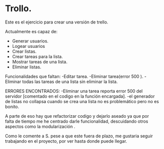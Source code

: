 # Trollo.
Este es el ejercicio para crear una versión de trello.

Actualmente es capaz de:
  - Generar usuarios.
  - Logear usuarios
  - Crear listas.
  - Crear tareas para la lista.
  - Mostrar tareas de una lista.
  - Eliminar listas.
  
 Funcionalidades que faltan:
  -Editar tarea.
  -Eliminar tarea(error 500 ).
  -Eliminar todas las tareas de una lista sin eliminar la lista.
  

ERRORES ENCONTRADOS:
  -Eliminar una tarea reporta error 500 del servidor [comentado en el codigo en la función encargada].
  -el generador de listas no collapsa cuando se crea una lista no es problemático pero no es bonito.
  

A parte de eso hay que refactorizar codigo y dejarlo aseado ya que por falta de tiempo me he centrado darle funcionalidad, descuidando otros aspectos como la modularización .

Como le comente a S. pese a que este fuera de plazo, me gustaria seguir trabajando en el proyecto, por ver hasta donde puede llegar.


  

  
